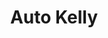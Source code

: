 ---
title: "Auto Kelly"
url: /carbajosa-de-la-sagrada/auto-kelly/
shop: reparación de automóviles
---